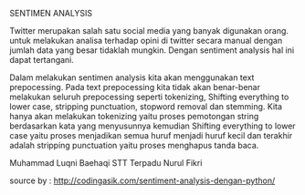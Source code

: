 SENTIMEN ANALYSIS 

Twitter merupakan salah satu social media yang banyak digunakan orang. untuk melakukan analisa terhadap opini di twitter secara manual dengan jumlah data yang besar tidaklah mungkin. Dengan sentiment analysis hal ini dapat tertangani.

Dalam melakukan sentimen analysis kita akan menggunakan text prepocessing.
Pada text prepocessing kita tidak akan benar-benar melakukan seluruh prepocessing seperti tokenizing, Shifting everything to lower case, stripping punctuation, stopword removal dan stemming. Kita hanya akan melakukan tokenizing yaitu proses pemotongan string berdasarkan kata yang menyusunnya kemudian Shifting everything to lower case yaitu proses menjadikan semua huruf menjadi huruf kecil dan terakhir adalah stripping punctuation yaitu proses menghapus tanda baca.

Muhammad Luqni Baehaqi 
STT Terpadu Nurul Fikri

source by : http://codingasik.com/sentiment-analysis-dengan-python/